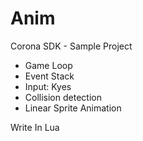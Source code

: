 # Anim

Corona SDK - Sample Project

* Game Loop
* Event Stack
* Input: Kyes
* Collision detection
* Linear Sprite Animation

Write In Lua 
